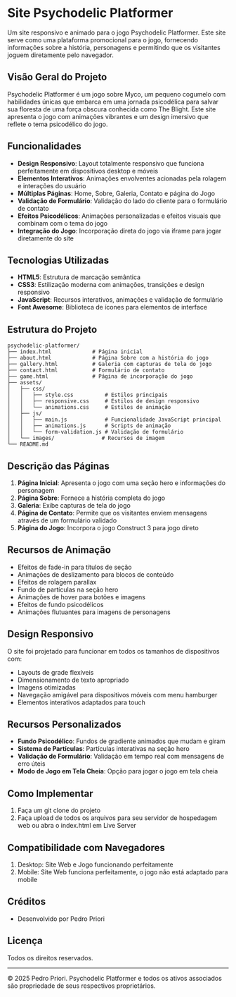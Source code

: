 # Site Psychodelic Platformer

Um site responsivo e animado para o jogo Psychodelic Platformer. Este site serve como uma plataforma promocional para o jogo, fornecendo informações sobre a história, personagens e permitindo que os visitantes joguem diretamente pelo navegador.

## Visão Geral do Projeto

Psychodelic Platformer é um jogo sobre Myco, um pequeno cogumelo com habilidades únicas que embarca em uma jornada psicodélica para salvar sua floresta de uma força obscura conhecida como The Blight. Este site apresenta o jogo com animações vibrantes e um design imersivo que reflete o tema psicodélico do jogo.

## Funcionalidades

- **Design Responsivo**: Layout totalmente responsivo que funciona perfeitamente em dispositivos desktop e móveis
- **Elementos Interativos**: Animações envolventes acionadas pela rolagem e interações do usuário
- **Múltiplas Páginas**: Home, Sobre, Galeria, Contato e página do Jogo
- **Validação de Formulário**: Validação do lado do cliente para o formulário de contato
- **Efeitos Psicodélicos**: Animações personalizadas e efeitos visuais que combinam com o tema do jogo
- **Integração do Jogo**: Incorporação direta do jogo via iframe para jogar diretamente do site

## Tecnologias Utilizadas

- **HTML5**: Estrutura de marcação semântica
- **CSS3**: Estilização moderna com animações, transições e design responsivo
- **JavaScript**: Recursos interativos, animações e validação de formulário
- **Font Awesome**: Biblioteca de ícones para elementos de interface

## Estrutura do Projeto

```
psychodelic-platformer/
├── index.html             # Página inicial
├── about.html             # Página Sobre com a história do jogo
├── gallery.html           # Galeria com capturas de tela do jogo
├── contact.html           # Formulário de contato
├── game.html              # Página de incorporação do jogo
├── assets/
│   ├── css/
│   │   ├── style.css          # Estilos principais
│   │   ├── responsive.css     # Estilos de design responsivo
│   │   └── animations.css     # Estilos de animação
│   ├── js/
│   │   ├── main.js            # Funcionalidade JavaScript principal
│   │   ├── animations.js      # Scripts de animação
│   │   └── form-validation.js # Validação de formulário
│   └── images/               # Recursos de imagem
└── README.md
```

## Descrição das Páginas

1. **Página Inicial**: Apresenta o jogo com uma seção hero e informações do personagem
2. **Página Sobre**: Fornece a história completa do jogo
3. **Galeria**: Exibe capturas de tela do jogo
4. **Página de Contato**: Permite que os visitantes enviem mensagens através de um formulário validado
5. **Página do Jogo**: Incorpora o jogo Construct 3 para jogo direto

## Recursos de Animação

- Efeitos de fade-in para títulos de seção
- Animações de deslizamento para blocos de conteúdo
- Efeitos de rolagem parallax
- Fundo de partículas na seção hero
- Animações de hover para botões e imagens
- Efeitos de fundo psicodélicos
- Animações flutuantes para imagens de personagens

## Design Responsivo

O site foi projetado para funcionar em todos os tamanhos de dispositivos com:

- Layouts de grade flexíveis
- Dimensionamento de texto apropriado
- Imagens otimizadas
- Navegação amigável para dispositivos móveis com menu hamburger
- Elementos interativos adaptados para touch

## Recursos Personalizados

- **Fundo Psicodélico**: Fundos de gradiente animados que mudam e giram
- **Sistema de Partículas**: Partículas interativas na seção hero
- **Validação de Formulário**: Validação em tempo real com mensagens de erro úteis
- **Modo de Jogo em Tela Cheia**: Opção para jogar o jogo em tela cheia

## Como Implementar

1. Faça um git clone do projeto
2. Faça upload de todos os arquivos para seu servidor de hospedagem web ou abra o index.html em Live Server

## Compatibilidade com Navegadores

1. Desktop: Site Web e Jogo funcionando perfeitamente
2. Mobile: Site Web funciona perfeitamente, o jogo não está adaptado para mobile

## Créditos

- Desenvolvido por Pedro Priori

## Licença

Todos os direitos reservados.

---

© 2025 Pedro Priori. Psychodelic Platformer e todos os ativos associados são propriedade de seus respectivos proprietários.
